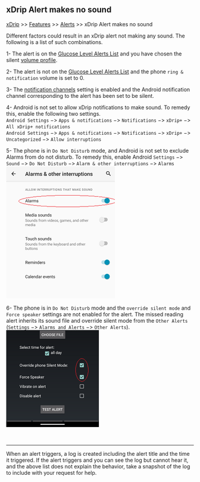 ## xDrip Alert makes no sound
[xDrip](../README.md) >> [Features](./Features_page.md) >> [Alerts](./Alerts_page.md) >> xDrip Alert makes no sound  
  
Different factors could result in an xDrip alert not making any sound.  The following is a list of such combinations.  
  
1- The alert is on the [Glucose Level Alerts List](./Glucose-level-alerts.md) and you have chosen the silent [volume profile](./Volume-profiles.md).  
  
2- The alert is not on the [Glucose Level Alerts List](./Glucose-level-alerts.md) and the phone `ring & notification` volume is set to 0.  
  
3- The [notification channels](./Notification-channels.md) setting is enabled and the Android notification channel corresponding to the alert has been set to be silent.  
  
4- Android is not set to allow xDrip notifications to make sound.  To remedy this, enable the following two settings.  
`Android Settings` &#8722;> `Apps & notifications` &#8722;> `Notifications` &#8722;> `xDrip+` &#8722;> `All xDrip+ notifications`  
`Android Settings` &#8722;> `Apps & notifications` &#8722;> `Notifications` &#8722;> `xDrip+` &#8722;> `Uncategorized` &#8722;> `Allow interruptions`  
  
5- The phone is in `Do Not Disturb` mode, and Android is not set to exclude Alarms from do not disturb.  To remedy this, enable Android `Settings` &#8722;> `Sound` &#8722;> `Do Not Disturb` &#8722;> `Alarm & other interruptions` &#8722;> `Alarms`  
![](./Alerts/images/ExcludeAlarms.png)  
  
6- The phone is in `Do Not Disturb` mode and the `override silent mode` and `Force speaker` settings are not enabled for the alert.  The missed reading alert inherits its sound file and override silent mode from the `Other Alerts` (`Settings` &#8722;> `Alarms and Alerts` &#8722;> `Other Alerts`).  
![](./Alerts/images/OverrideAndForce.png)  
  
<br/>  
  
---  
  
When an alert triggers, a log is created including the alert title and the time it triggered.  If the alert triggers and you can see the log but cannot hear it, and the above list does not explain the behavior, take a snapshot of the log to include with your request for help.  
  
